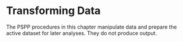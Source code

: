 # Transforming Data

The PSPP procedures in this chapter manipulate data and prepare the
active dataset for later analyses.  They do not produce output.
